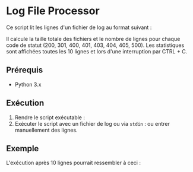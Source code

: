 # Log File Processor

Ce script lit les lignes d'un fichier de log au format suivant :

Il calcule la taille totale des fichiers et le nombre de lignes pour chaque code de statut (200, 301, 400, 401, 403, 404, 405, 500). Les statistiques sont affichées toutes les 10 lignes et lors d'une interruption par CTRL + C.

## Prérequis

- Python 3.x

## Exécution

1. Rendre le script exécutable :
2. Exécuter le script avec un fichier de log ou via `stdin` :
   ou entrer manuellement des lignes.

## Exemple

L'exécution après 10 lignes pourrait ressembler à ceci :

